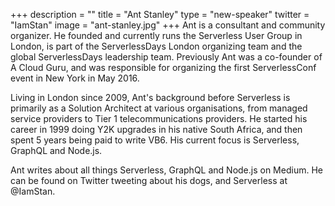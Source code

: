 +++
description = ""
title = "Ant Stanley"
type = "new-speaker"
twitter = "IamStan"
image = "ant-stanley.jpg"
+++
Ant is a consultant and community organizer. He founded and currently runs the Serverless User Group in London, is part of the ServerlessDays London organizing team and the global ServerlessDays leadership team. Previously Ant was a co-founder of A Cloud Guru, and was responsible for organizing the first ServerlessConf event in New York in May 2016.

Living in London since 2009, Ant's background before Serverless is primarily as a Solution Architect at various organisations, from managed service providers to Tier 1 telecommunications providers. He started his career in 1999 doing Y2K upgrades in his native South Africa, and then spent 5 years being paid to write VB6. His current focus is Serverless, GraphQL and Node.js.

Ant writes about all things Serverless, GraphQL and Node.js on Medium. He can be found on Twitter tweeting about his dogs, and Serverless at @IamStan.